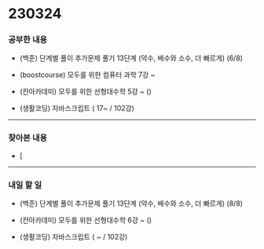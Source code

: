 # 230324

### 공부한 내용

- (백준) 단계별 풀이 추가문제 풀기 13단계 (약수, 배수와 소수, 더 빠르게) (6/8)

- (boostcourse) 모두를 위한 컴퓨터 과학 7강 ~

- (칸아카데미) 모두를 위한 선형대수학 5강 ~ ()

- (생활코딩) 자바스크립트 ( 17~ / 102강)

---

### 찾아본 내용

- [

---

### 내일 할 일

- (백준) 단계별 풀이 추가문제 풀기 13단계 (약수, 배수와 소수, 더 빠르게) (8/8)

- (칸아카데미) 모두를 위한 선형대수학 6강 ~ ()

- (생활코딩) 자바스크립트 ( ~ / 102강)
